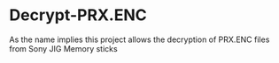 # Decrypt-PRX.ENC
As the name implies this project allows the decryption of PRX.ENC files from Sony JIG Memory sticks
